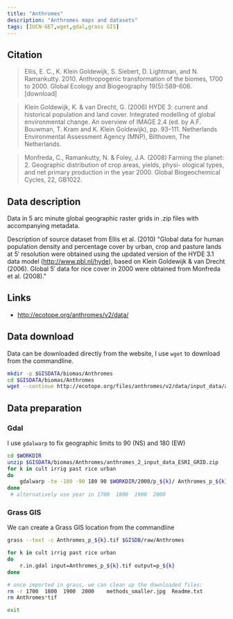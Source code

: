 ```yaml
---
title: "Anthromes"
description: "Anthromes maps and datasets"
tags: [IUCN-GET,wget,gdal,grass GIS]
---
```



## Citation

> Ellis, E. C., K. Klein Goldewijk, S. Siebert, D. Lightman, and N. Ramankutty. 2010. Anthropogenic transformation of the biomes, 1700 to 2000. Global Ecology and Biogeography 19(5):589-606. [download]

> Klein Goldewijk, K. & van Drecht, G. (2006) HYDE 3: current and historical population and land cover. Integrated modelling of global environmental change. An overview of IMAGE 2.4 (ed. by A.F. Bouwman, T. Kram and K. Klein Goldewijk), pp. 93–111. Netherlands Environmental Assessment Agency (MNP), Bilthoven, The Netherlands.

> Monfreda, C., Ramankutty, N. & Foley, J.A. (2008) Farming the planet: 2. Geographic distribution of crop areas, yields, physi- ological types, and net primary production in the year 2000. Global Biogeochemical Cycles, 22, GB1022.

## Data description

Data in 5 arc minute global geographic raster grids in .zip files with accompanying metadata.

Description of source dataset from Ellis et al. (2010) "Global data for human population density and percentage cover by urban, crop and pasture lands at 5′ resolution were obtained using the updated version of the HYDE 3.1 data model (http://www.pbl.nl/hyde), based on Klein Goldewijk & van Drecht (2006). Global 5′ data for rice cover in 2000 were obtained from Monfreda et al. (2008)."

## Links

- http://ecotope.org/anthromes/v2/data/

## Data download

Data can be downloaded directly from the website, I use `wget` to download from the commandline. 

```sh
mkdir -p $GISDATA/biomas/Anthromes
cd $GISDATA/biomas/Anthromes
wget --continue http://ecotope.org/files/anthromes/v2/data/input_data/anthromes_2_input_data_ESRI_GRID.zip
```

## Data preparation

### Gdal

I use `gdalwarp` to fix geographic limits to 90 (NS) and 180 (EW)

```sh
cd $WORKDIR
unzip $GISDATA/biomas/Anthromes/anthromes_2_input_data_ESRI_GRID.zip
for k in cult irrig past rice urban
do
    gdalwarp -te -180 -90 180 90 $WORKDIR/2000/p_${k}/ Anthromes_p_${k}.tif
done
 # alternatively use year in 1700  1800  1900  2000

```

### Grass GIS

We can create a Grass GIS location from the commandline

```sh
grass --text -c Anthromes_p_${k}.tif $GISDB/raw/Anthromes

for k in cult irrig past rice urban
do
    r.in.gdal input=Anthromes_p_${k}.tif output=p_${k}
done

# once imported in grass, we can clean up the downloaded files:
rm -r 1700  1800  1900  2000	methods_smaller.jpg  Readme.txt
rm Anthromes*tif

exit
```
